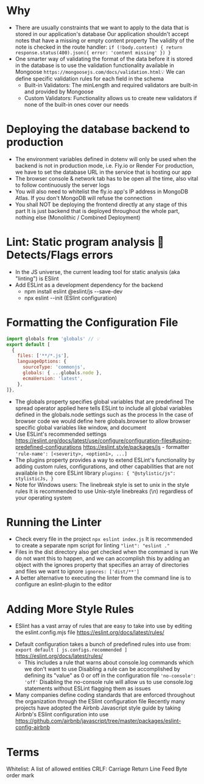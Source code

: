# Why
- There are usually constraints that we want to apply to the data that is stored in our application's database
  Our application shouldn't accept notes that have a missing or empty content property
  The validity of the note is checked in the route handler:
  `if (!body.content) {
     return response.status(400).json({ error: 'content missing' })
   }`
- One smarter way of validating the format of the data before it is stored in the database
  is to use the validation functionality available in Mongoose
  `https://mongoosejs.com/docs/validation.html`💡
  We can define specific validation rules for each field in the schema
  - Built-in Validators: The minLength and required validators are built-in and provided by Mongoose
  - Custom Validators: Functionality allows us to create new validators if none of the built-in ones cover our needs

# Deploying the database backend to production
- The environment variables defined in dotenv will only be used when the backend is not in production mode, i.e. Fly.io or Render
  For production, we have to set the database URL in the service that is hosting our app
- The browser console & network tab has to be open all the time, also vital to follow continuously the server logs
- You will also need to whitelist the fly.io app's IP address in MongoDB Atlas. If you don't MongoDB will refuse the connection
- You shall NOT be deploying the frontend directly at any stage of this part
  It is just backend that is deployed throughout the whole part, nothing else (Monolithic / Combined Deployment)


# Lint: Static program analysis 🧹 Detects/Flags errors
- In the JS universe, the current leading tool for static analysis (aka "linting") is ESlint
- Add ESLint as a development dependency for the backend
  - npm install eslint @eslint/js --save-dev
  - npx eslint --init (ESlint configuration)


# Formatting the Configuration File
```js
import globals from 'globals' // 💡
export default [
  {
    files: ['**/*.js'],
    languageOptions: {
      sourceType: 'commonjs',
      globals: { ...globals.node },
      ecmaVersion: 'latest',
    },
]},
```
- The globals property specifies global variables that are predefined
  The spread operator applied here tells ESLint to include all global variables defined in the globals.node settings such as the process
  In the case of browser code we would define here globals.browser to allow browser specific global variables like window, and document
- Use ESLint's recommended settings
  https://eslint.org/docs/latest/use/configure/configuration-files#using-predefined-configurations
  https://eslint.style/packages/js - formatter
  `'rule-name': [<severity>, <option1>, ...]`
- The plugins property provides a way to extend ESLint's functionality by
  adding custom rules, configurations, and other capabilities that are not available in the core ESLint library
  `plugins: {
    "@stylistic/js": stylisticJs,
  }`
- Note for Windows users: The linebreak style is set to unix in the style rules
  It is recommended to use Unix-style linebreaks (\n) regardless of your operating system


# Running the Linter
- Check every file in the project `npx eslint index.js`
  It is recommended to create a separate npm script for linting `"lint": "eslint ."`
- Files in the dist directory also get checked when the command is run
  We do not want this to happen, and we can accomplish this by adding an object with the ignores property
  that specifies an array of directories and files we want to ignore `ignores: ['dist/**']`
- A better alternative to executing the linter from the command line is to configure an eslint-plugin to the editor


# Adding More Style Rules
- ESlint has a vast array of rules that are easy to take into use by editing the eslint.config.mjs file
  https://eslint.org/docs/latest/rules/
<!-- - Let's prevent unnecessary trailing spaces at the ends of lines 🔨 -->
<!--   require that there is always a space before and after curly braces -->
<!--   and also demand a consistent use of whitespaces in the function parameters of arrow functions -->
- Default configuration takes a bunch of predefined rules into use from:
  `export default [ js.configs.recommended ]` https://eslint.org/docs/latest/rules/
  - This includes a rule that warns about console.log commands which we don't want to use
    Disabling a rule can be accomplished by defining its "value" as 0 or off in the configuration file
    `'no-console': 'off'` Disabling the no-console rule will allow us to use console.log statements without ESLint flagging them as issues
- Many companies define coding standards that are enforced throughout the organization through the ESlint configuration file
  Recently many projects have adopted the Airbnb Javascript style guide by taking Airbnb's ESlint configuration into use
  https://github.com/airbnb/javascript/tree/master/packages/eslint-config-airbnb


# Terms
Whitelist: A list of allowed entities
CRLF: Carriage Return Line Feed
Byte order mark
<!-- Add search in Phonebook... -->
